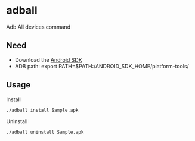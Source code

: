 adball
======

Adb All devices command

## Need

* Download the [Android SDK](http://developer.android.com/sdk/index.html)
* ADB path: export PATH=$PATH:/ANDROID_SDK_HOME/platform-tools/

## Usage

Install

    ./adball install Sample.apk


Uninstall

    ./adball uninstall Sample.apk
